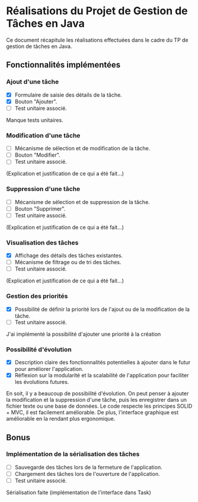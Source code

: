 # Réalisations du Projet de Gestion de Tâches en Java

Ce document récapitule les réalisations effectuées dans le cadre du TP de gestion de tâches en Java.

## Fonctionnalités implémentées

### Ajout d'une tâche

- [x] Formulaire de saisie des détails de la tâche.
- [x] Bouton "Ajouter".
- [ ] Test unitaire associé.

Manque tests unitaires.

### Modification d'une tâche

- [ ] Mécanisme de sélection et de modification de la tâche.
- [ ] Bouton "Modifier".
- [ ] Test unitaire associé.

(Explication et justification de ce qui a été fait...)

### Suppression d'une tâche

- [ ] Mécanisme de sélection et de suppression de la tâche.
- [ ] Bouton "Supprimer".
- [ ] Test unitaire associé.

(Explication et justification de ce qui a été fait...)

### Visualisation des tâches

- [x] Affichage des détails des tâches existantes.
- [ ] Mécanisme de filtrage ou de tri des tâches.
- [ ] Test unitaire associé.

(Explication et justification de ce qui a été fait...)

### Gestion des priorités

- [x] Possibilité de définir la priorité lors de l'ajout ou de la modification de la tâche.
- [ ] Test unitaire associé.

J'ai implémenté la possibilité d'ajouter une priorité à la création

### Possibilité d'évolution

- [x] Description claire des fonctionnalités potentielles à ajouter dans le futur pour améliorer l'application.
- [x] Réflexion sur la modularité et la scalabilité de l'application pour faciliter les évolutions futures.

En soit, il y a beaucoup de possibilité d'évolution. On peut penser à ajouter la modification et la suppression d'une tâche, puis les enregistrer dans un fichier texte ou une base de données. Le code respecte les principes SOLID + MVC, il est facilement améliorable. De plus, l'interface graphique est améliorable en la rendant plus ergonomique.
## Bonus

### Implémentation de la sérialisation des tâches

- [ ] Sauvegarde des tâches lors de la fermeture de l'application.
- [ ] Chargement des tâches lors de l'ouverture de l'application.
- [ ] Test unitaire associé.

Sérialisation faite (implémentation de l'interface dans Task)